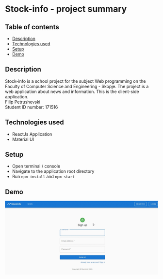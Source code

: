 # Stock-info - project summary
## Table of contents
* [Description](#description)
* [Technologies used](#technologies-used)
* [Setup](#setup)
* [Demo](#demo)
## Description
Stock-info is a school project for the subject Web programming on the Faculty of Computer Science and Engineering - Skopje. The project is a web application about news and information. This is the client-side application.  
Filip Petrushevski  
Student ID number: 171516
## Technologies used
- ReactJs Application
- Material UI
## Setup
- Open terminal / console
- Navigate to the application root directory
- Run `npm install` and `npm start`
## Demo
![Farmers Market Finder Demo](demo/demo.gif)